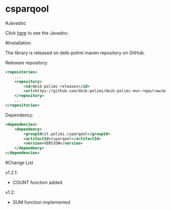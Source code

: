 csparqool
=========

#Javadoc

Click [here](http://deib-polimi.github.io/csparqool/) to see the Javadoc.

#Installation

The library is released on deib-polimi maven repository on GitHub.

Releases repository:
```xml
<repositories>
	...
	<repository>
        <id>deib-polimi-releases</id>
        <url>https://github.com/deib-polimi/deib-polimi-mvn-repo/raw/master/releases</url>
	</repository>
	...
</repositories>
```

Dependency:
```xml
<dependencies>
	<dependency>
		<groupId>it.polimi.csparqool</groupId>
		<artifactId>csparqool</artifactId>
		<version>VERSION</version>
	</dependency>
</dependencies>
```

#Change List

v1.2.1:
* COUNT function added

v1.2:
* SUM function implemented